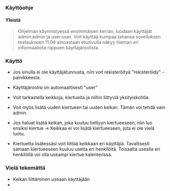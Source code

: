### Käyttöohje

#### Yleistä
> Ohjelman käynnistyessä ensimmäisen kerran, luodaan käyttäjät admin:admin ja user:user. Voit käyttää kumpaa tahansa sovelluksen testaukseen
> 11.04 ainoastaan etusivulla näkyy hieman eri informaatiota riippuen käyttäjäroolista. 

### Käyttö
- Jos sinulla ei ole käyttäjätunnusta, niin voit rekisteröityä "rekisteröidy" -painikkeesta. 
- Käyttäjäroolisi on automaattisesti "user"

- Voit tarkastella keikkoja, kiertueita ja niihin liittyviä yksityiskohtia. 
- Voit myös lisätä uuden kiertueen tai uuden keikan. Tämän voi tehdä vain admin. 
- Jos haluat lisätä keikan, joka kuuluu tiettyyn kiertueeseen, niin luo ensiksi kiertue -> Keikkaa ei voi lisätä kiertueeseen, jota ei ole vielä luotu. 
- Kiertuetta lisätessäsi voit liittää keikkaan eri käyttäjiä. Tavallisesti samaan kiertueeseen kuuluu useita eri henkilöitä. Toisaalta usealla eri henkilöllä voi olla useampi kiertue kalenterissa. 

### Vielä tekemättä
- Keikan liittäminen useaan käyttäjään
- 

